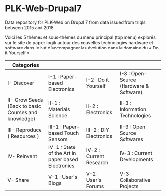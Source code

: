 # PLK-Web-Drupal7
Data repository for PLK-Web on Drupal 7 from data issued from triqls between 2015 and 2018

Voici les 5 thèmes et sous-thèmes du menu principal (top menu) explorés sur le site de papier logik autour des nouvelles technologies hardware et software dans le but d’accompagner les évolution dans le domaine du « Do it Yourself »  


| Categories |  |  |  |
| ---------- |--|--|--|
| I- Discover | I-1 : Paper-based Electronics | I-2 : Do it Yourself | I-3 : Open-Source (Hardware & Software) |
| II- Grow Seeds (Back to basic Courses and knowledge) | II-1 : Materials Science | II-2 : Electronics | II-3 : Information Technologies |
| III- Reproduce ( Resources ) | III-1 : Paper-based Touch Sensors | III-2 : DIY Electronics | II-3 : Open Source Softwares |
| IV- Reinvent | IV-1 : State of the Art in paper based Electronics | IV-2 : Current Research | IV-3 : Current Developments |
| V- Share | V-1 : User's Blogs | V-2 : User's Forums | V-3 : Collaborative Projects |

